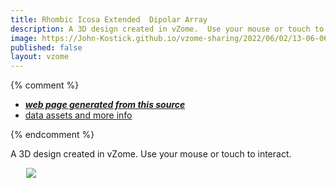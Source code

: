 ```yaml
---
title: Rhombic Icosa Extended  Dipolar Array
description: A 3D design created in vZome.  Use your mouse or touch to interact.
image: https://John-Kostick.github.io/vzome-sharing/2022/06/02/13-06-06-Rhombic-Icosa-Extended--Dipolar-Array/Rhombic-Icosa-Extended--Dipolar-Array.png
published: false
layout: vzome
---
```


{% comment %}
 - [***web page generated from this source***](<https://John-Kostick.github.io/vzome-sharing/2022/06/02/Rhombic-Icosa-Extended--Dipolar-Array-13-06-06.html>)
 - [data assets and more info](<https://github.com/John-Kostick/vzome-sharing/tree/main/2022/06/02/13-06-06-Rhombic-Icosa-Extended--Dipolar-Array/>)
 
{% endcomment %}

A 3D design created in vZome.  Use your mouse or touch to interact.

<vzome-viewer style="width: 87%; height: 60vh; margin: 5%"
       src="https://John-Kostick.github.io/vzome-sharing/2022/06/02/13-06-06-Rhombic-Icosa-Extended--Dipolar-Array/Rhombic-Icosa-Extended--Dipolar-Array.vZome" >
  <img src="https://John-Kostick.github.io/vzome-sharing/2022/06/02/13-06-06-Rhombic-Icosa-Extended--Dipolar-Array/Rhombic-Icosa-Extended--Dipolar-Array.png" />
</vzome-viewer>